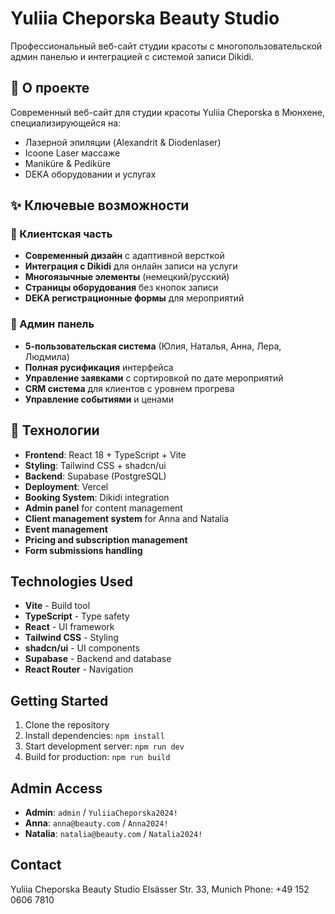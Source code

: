 # Yuliia Cheporska Beauty Studio

Профессиональный веб-сайт студии красоты с многопользовательской админ панелью и интеграцией с системой записи Dikidi.

## 🏢 О проекте

Современный веб-сайт для студии красоты Yuliia Cheporska в Мюнхене, специализирующейся на:
- Лазерной эпиляции (Alexandrit & Diodenlaser)
- Icoone Laser массаже
- Maniküre & Pediküre
- DEKA оборудовании и услугах

## ✨ Ключевые возможности

### 🎯 Клиентская часть
- **Современный дизайн** с адаптивной версткой
- **Интеграция с Dikidi** для онлайн записи на услуги
- **Многоязычные элементы** (немецкий/русский)
- **Страницы оборудования** без кнопок записи
- **DEKA регистрационные формы** для мероприятий

### 🔧 Админ панель
- **5-пользовательская система** (Юлия, Наталья, Анна, Лера, Людмила)
- **Полная русификация** интерфейса
- **Управление заявками** с сортировкой по дате мероприятий
- **CRM система** для клиентов с уровнем прогрева
- **Управление событиями** и ценами

## 🚀 Технологии

- **Frontend**: React 18 + TypeScript + Vite
- **Styling**: Tailwind CSS + shadcn/ui
- **Backend**: Supabase (PostgreSQL)
- **Deployment**: Vercel
- **Booking System**: Dikidi integration
- **Admin panel** for content management
- **Client management system** for Anna and Natalia
- **Event management**
- **Pricing and subscription management**
- **Form submissions handling**

## Technologies Used

- **Vite** - Build tool
- **TypeScript** - Type safety
- **React** - UI framework
- **Tailwind CSS** - Styling
- **shadcn/ui** - UI components
- **Supabase** - Backend and database
- **React Router** - Navigation

## Getting Started

1. Clone the repository
2. Install dependencies: `npm install`
3. Start development server: `npm run dev`
4. Build for production: `npm run build`

## Admin Access

- **Admin**: `admin` / `YuliiaCheporska2024!`
- **Anna**: `anna@beauty.com` / `Anna2024!`
- **Natalia**: `natalia@beauty.com` / `Natalia2024!`

## Contact

Yuliia Cheporska Beauty Studio
Elsässer Str. 33, Munich
Phone: +49 152 0606 7810